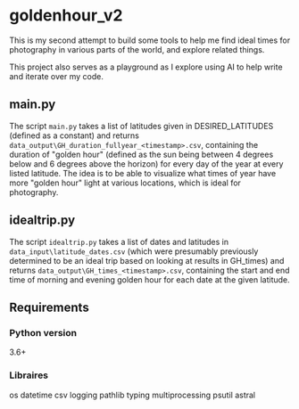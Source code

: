 # goldenhour_v2

This is my second attempt to build some tools to help me find ideal times for photography in various parts of the world, and explore related things.

This project also serves as a playground as I explore using AI to help write and iterate over my code.

## main.py

The script `main.py` takes a list of latitudes given in DESIRED_LATITUDES (defined as a constant) and returns `data_output\GH_duration_fullyear_<timestamp>.csv`, containing the duration of "golden hour" (defined as the sun being between 4 degrees below and 6 degrees above the horizon) for every day of the year at every listed latitude. The idea is to be able to visualize what times of year have more "golden hour" light at various locations, which is ideal for photography.

## idealtrip.py

The script `idealtrip.py` takes a list of dates and latitudes in `data_input\latitude_dates.csv` (which were presumably previously determined to be an ideal trip based on looking at results in GH_times) and returns `data_output\GH_times_<timestamp>.csv`, containing the start and end time of morning and evening golden hour for each date at the given latitude.

## Requirements

### Python version

3.6+

### Libraires

os
datetime
csv
logging
pathlib
typing
multiprocessing
psutil
astral